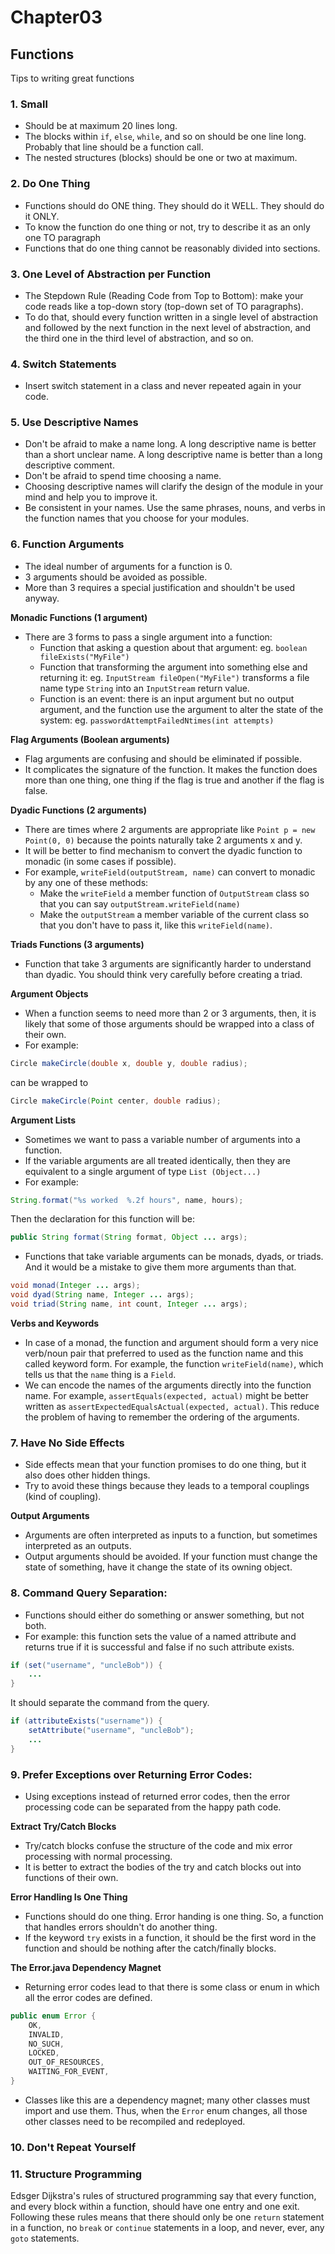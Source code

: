 # Chapter03
## Functions

Tips to writing great functions
### 1. Small
- Should be at maximum 20 lines long.
- The blocks within `if`, `else`, `while`, and so on should be one line long. Probably that line should be a function call.
- The nested structures (blocks) should be one or two at maximum.

### 2. Do One Thing
- Functions should do ONE thing. They should do it WELL. They should do it ONLY.
- To know the function do one thing or not, try to describe it as an only one TO paragraph
- Functions that do one thing cannot be reasonably divided into sections.

### 3. One Level of Abstraction per Function
- The Stepdown Rule (Reading Code from Top to Bottom): make your code reads like a top-down story (top-down set of TO paragraphs).
- To do that, should every function written in a single level of abstraction and followed by the next function in the next level of abstraction, and the third one in the third level of abstraction, and so on. 

### 4. Switch Statements
- Insert switch statement in a class and never repeated again in your code.

### 5. Use Descriptive Names
- Don't be afraid to make a name long. A long descriptive name is better than a short unclear name. A long descriptive name is better than a long descriptive comment.
- Don't be afraid to spend time choosing a name.
- Choosing descriptive names will clarify the design of the module in your mind and help you to improve it.
- Be consistent in your names. Use the same phrases, nouns, and verbs in the function names that you choose for your modules.

### 6. Function Arguments
- The ideal number of arguments for a function is 0.
- 3 arguments should be avoided as possible.
- More than 3 requires a special justification and shouldn't be used anyway.

**Monadic Functions (1 argument)**
- There are 3 forms to pass a single argument into a function:
    + Function that asking a question about that argument: eg. `boolean fileExists("MyFile")`
    + Function that transforming the argument into something else and returning it: eg. `InputStream fileOpen("MyFile")` transforms a file name type `String` into an `InputStream` return value.
    + Function is an event: there is an input argument but no output argument, and the function use the argument to alter the state of the system: eg. `passwordAttemptFailedNtimes(int attempts)`

**Flag Arguments (Boolean arguments)**
- Flag arguments are confusing and should be eliminated if possible.
- It complicates the signature of the function. It makes the function does more than one thing, one thing if the flag is true and another if the flag is false.

**Dyadic Functions (2 arguments)**
- There are times where 2 arguments are appropriate like `Point p = new Point(0, 0)` because the points naturally take 2 arguments x and y.
- It will be better to find mechanism to convert the dyadic function to monadic (in some cases if possible).
- For example, `writeField(outputStream, name)` can convert to monadic by any one of these methods:
    + Make the `writeField` a member function of `OutputStream` class so that you can say `outputStream.writeField(name)`
    + Make the `outputStream` a member variable of the current class so that you don't have to pass it, like this `writeField(name)`.

**Triads Functions (3 arguments)**
- Function that take 3 arguments are significantly harder to understand than dyadic. You should think very carefully before creating a triad.

**Argument Objects**
- When a function seems to need more than 2 or 3 arguments, then, it is likely that some of those arguments should be wrapped into a class of their own.
- For example:
```java
Circle makeCircle(double x, double y, double radius);
```
can be wrapped to
```java
Circle makeCircle(Point center, double radius);
```

**Argument Lists**
- Sometimes we want to pass a variable number of arguments into a function.
- If the variable arguments are all treated identically, then they are equivalent to a single argument of type `List (Object...)`
- For example:
```java
String.format("%s worked  %.2f hours", name, hours);
```
Then the declaration for this function will be:
```java
public String format(String format, Object ... args);
```
- Functions that take variable arguments can be monads, dyads, or triads. And it would be a mistake to give them more arguments than that.
```java
void monad(Integer ... args);
void dyad(String name, Integer ... args);
void triad(String name, int count, Integer ... args);
```

**Verbs and Keywords**
- In case of a monad, the function and argument should form a very nice verb/noun pair that preferred to used as the function name and this called keyword form. For example, the function `writeField(name)`, which tells us that the `name` thing is a `Field`.
- We can encode the names of the arguments directly into the function name. For example, `assertEquals(expected, actual)` might be better written as `assertExpectedEqualsActual(expected, actual)`. This reduce the problem of having to remember the ordering of the arguments.


### 7. Have No Side Effects
- Side effects mean that your function promises to do one thing, but it also does other hidden things.
- Try to avoid these things because they leads to a temporal couplings (kind of coupling).

**Output Arguments**
- Arguments are often interpreted as inputs to a function, but sometimes interpreted as an outputs.
- Output arguments should be avoided. If your function must change the state of something, have it change the state of its owning object.

### 8. Command Query Separation:
- Functions should either do something or answer something, but not both.
- For example: this function sets the value of a named attribute and returns true if it is successful and false if no such attribute exists.
```java
if (set("username", "uncleBob")) {
    ...
}
```
It should separate the command from the query.
```java
if (attributeExists("username")) {
    setAttribute("username", "uncleBob");
    ...
}
```

### 9. Prefer Exceptions over Returning Error Codes:
- Using exceptions instead of returned error codes, then the error processing code can be separated from the happy path code.

**Extract Try/Catch Blocks**
- Try/catch blocks confuse the structure of the code and mix error processing with normal processing.
- It is better to extract the bodies of the try and catch blocks out into functions of their own.

**Error Handling Is One Thing**
- Functions should do one thing. Error handing is one thing. So, a function that handles errors shouldn't do another thing.
- If the keyword `try` exists in a function, it should be the first word in the function and should be nothing after the catch/finally blocks.

**The Error.java Dependency Magnet**
- Returning error codes lead to that there is some class or enum in which all the error codes are defined.
```java
public enum Error {
    OK,
    INVALID,
    NO_SUCH,
    LOCKED,
    OUT_OF_RESOURCES,
    WAITING_FOR_EVENT,
}
```
- Classes like this are a dependency magnet; many other classes must import and use them. Thus, when the `Error` enum changes, all those other classes need to be recompiled and redeployed.

### 10. Don't Repeat Yourself

### 11. Structure Programming
Edsger Dijkstra's rules of structured programming say that every function, and every block within a function, should have one entry and one exit. Following these rules means that there should only be one `return` statement in a function, no `break` or `continue` statements in a loop, and never, ever, any `goto` statements.
